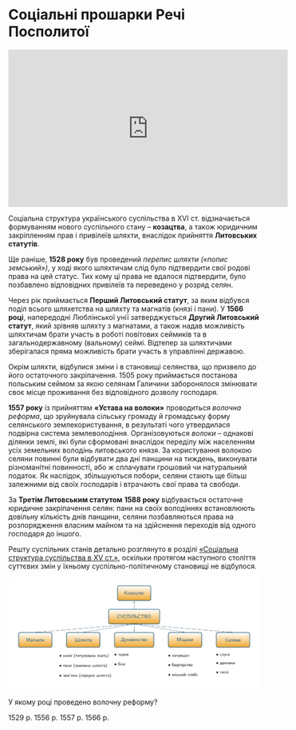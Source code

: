 # Соцiальнi прошарки Речi Посполитої

<div class="fluidMedia">
<iframe align="center" width="560" height="315" src="https://www.youtube.com/embed/csOJFOb_Pas" frameborder="0" allowfullscreen></iframe>
</div>
<div class="popup">
</div>

Соціальна структура українського суспільства в ХVI ст. відзначається формуванням нового суспільного стану – **козацтва**, а також юридичним закріпленням прав і привілеїв шляхти, внаслідок прийняття **Литовських статутів**. 

Ще раніше, **1528 року** був проведений *перепис шляхти («попис земський»)*, у ході якого шляхтичам слід було підтвердити свої родові права на цей статус. Тих кому ці права не вдалося підтвердити, було позбавлено відповідних привілеїв та переведено у розряд селян. 

Через рік приймається **Перший Литовський статут**, за яким відбувся поділ всього шляхетства на шляхту та магнатів (князі і пани). У **1566 році**, напередодні Люблінської унії затверджується **Другий Литовський статут**, який зрівняв шляхту з магнатами, а також надав можливість шляхтичам брати участь в роботі повітових сеймиків та в загальнодержавному (вальному) сеймі. Відтепер за шляхтичами зберігалася пряма можливість брати участь в управлінні державою.

Окрім шляхти, відбулися зміни і в становищі селянства, що призвело до його остаточного закріпачення. 1505 року приймається постанова польським сеймом за якою селянам Галичини заборонялося змінювати своє місце проживання без відповідного дозволу господаря. 

**1557 року** із прийняттям **«Устава на волоки»** проводиться *волочна реформа*, що зруйнувала сільську громаду й громадську форму селянського землекористування, в результаті чого утвердилася подвірна система землеволодіння. Організовуються *волоки* – однакові ділянки землі, які були сформовані внаслідок переділу між населенням усіх земельних володінь литовського князя. За користування волокою селяни повинні були відбувати два дні панщини на тиждень, виконувати різноманітні повинності, або ж сплачувати грошовий чи натуральний податок. Як наслідок, збільшуються побори, селяни стають ще більш залежними від своїх господарів і втрачають свої права та свободи. 

За **Третім Литовським статутом** **1588 року** відбувається остаточне юридичне закріпачення селян: пани на своїх володіннях встановлюють довільну кількість днів панщини, селяни позбавляються права на розпорядження власним майном та на здійснення переходів від одного господаря до іншого. 

Решту суспільних станів детально розглянуто в розділі <a href="http://history.ed-era.com/8/socyalna_structura_suspylctva.html">«Соціальна структура суспільства в XV ст.»</a>, оскільки протягом наступного століття суттєвих змін у їхньому суспільно-політичному становищі не відбулося.

<div align="center">
<img class="image" src="5.jpg" width="1110px"/>
</div>
<div class="space">
</div>

<quiz>
<question>
  <p>У якому році проведено волочну реформу?</p>
        <answer>1529 р.</answer>
  <answer>1556 р.</answer>
        <answer correct>1557 р.</answer>
  <answer>1566 р.</answer>
</question>
</quiz>